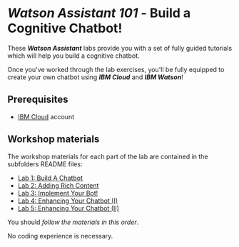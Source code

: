 # _**Watson Assistant 101**_ - Build a Cognitive Chatbot!
These _**Watson Assistant**_ labs provide you with a set of fully guided tutorials which will help you build a cognitive chatbot.

Once you've worked through the lab exercises, you'll be fully equipped to create your own chatbot using _**IBM Cloud**_ and _**IBM Watson**_!

## Prerequisites
- [IBM Cloud](https://cloud.ibm.com) account

## Workshop materials
The workshop materials for each part of the lab are contained in the subfolders README files:
* [Lab 1: Build A Chatbot](./1-Basics)
* [Lab 2: Adding Rich Content](./2-Images)
* [Lab 3: Implement Your Bot!](./3-Live)
* [Lab 4: Enhancing Your Chatbot (I)](./4-Advanced1)
* [Lab 5: Enhancing Your Chatbot (II)](./5-Advanced2)

You should _follow the materials in this order_.  

No coding experience is necessary.
